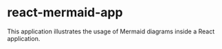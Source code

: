 # react-mermaid-app
This application illustrates the usage of Mermaid diagrams inside a React application.
